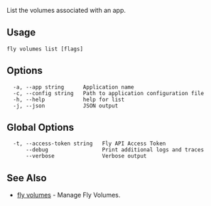List the volumes associated with an app.

## Usage
~~~
fly volumes list [flags]
~~~

## Options

~~~
  -a, --app string      Application name
  -c, --config string   Path to application configuration file
  -h, --help            help for list
  -j, --json            JSON output
~~~

## Global Options

~~~
  -t, --access-token string   Fly API Access Token
      --debug                 Print additional logs and traces
      --verbose               Verbose output
~~~

## See Also

* [fly volumes](/docs/flyctl/volumes/)	 - Manage Fly Volumes.

